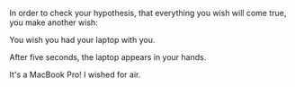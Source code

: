 In order to check your hypothesis, that everything you wish will come true, you make another wish:

You wish you had your laptop with you.

After five seconds, the laptop appears in your hands.

It's a MacBook Pro! I wished for air.
